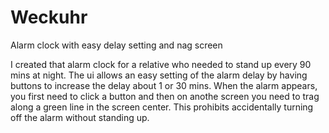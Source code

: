 # Weckuhr
Alarm clock with easy delay setting and nag screen

I created that alarm clock for a relative who needed to stand up every 90 mins at night.
The ui allows an easy setting of the alarm delay by having buttons to increase the delay about 1 or 30 mins.
When the alarm appears, you first need to click a button and then on anothe screen you need to trag along a green line in the screen center.
This prohibits accidentally turning off the alarm without standing up.
